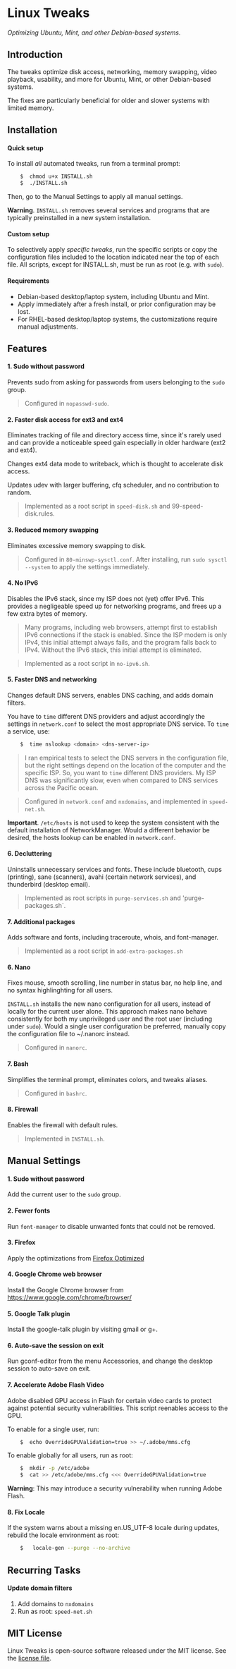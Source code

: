# Linux Tweaks

*Optimizing Ubuntu, Mint, and other Debian-based systems.*

## Introduction

The tweaks optimize disk access, networking, memory swapping, video playback, usability, and more for Ubuntu, Mint, or other Debian-based systems.

The fixes are particularly beneficial for older and slower systems with limited memory.

## Installation
#### Quick setup

To install *all* automated tweaks, run from a terminal prompt:
~~~bash
	$  chmod u+x INSTALL.sh
	$  ./INSTALL.sh
~~~

Then, go to the Manual Settings to apply all manual settings.

**Warning**. `INSTALL.sh` removes several services and programs that are typically preinstalled in a new system installation.

#### Custom setup
To selectively apply *specific tweaks*, run the specific scripts or copy the configuration files included to the location indicated near the top of each file. All scripts, except for INSTALL.sh, must be run as root (e.g. with `sudo`).
 

#### Requirements

* Debian-based desktop/laptop system, including Ubuntu and Mint.
* Apply immediately after a fresh install, or prior configuration may be lost.
* For RHEL-based desktop/laptop systems, the customizations require manual adjustments.


## Features

#### 1. Sudo without password
Prevents sudo from asking for passwords from users belonging to the `sudo` group.

> Configured in `nopasswd-sudo`.

#### 2. Faster disk access for ext3 and ext4
Eliminates tracking of file and directory access time, since it's rarely used and can provide a noticeable speed gain especially in older hardware (ext2 and ext4).

Changes ext4 data mode to writeback, which is thought to accelerate disk access.

Updates udev with larger buffering, cfq scheduler, and no contribution to random. 

> Implemented as a root script in `speed-disk.sh` and 99-speed-disk.rules.

#### 3. Reduced memory swapping
Eliminates excessive memory swapping to disk.

> Configured in `80-minswp-sysctl.conf`. After installing, run `sudo sysctl --system` to apply the settings immediately.

#### 4. No IPv6
Disables the IPv6 stack, since my ISP does not (yet) offer IPv6. This provides a negligeable speed up for networking programs, and frees up a few extra bytes of memory.

> Many programs, including web browsers, attempt first to establish IPv6 connections if the stack is enabled. Since the ISP modem is only IPv4, this initial attempt always fails, and the program falls back to IPv4. Without the IPv6 stack, this initial attempt is eliminated.

> Implemented as a root script in `no-ipv6.sh`.

#### 5. Faster DNS and networking
Changes default DNS servers, enables DNS caching, and adds domain filters.

You have to `time` different DNS providers and adjust accordingly the settings in `network.conf` to select the most appropriate DNS service. To `time` a service, use:
~~~bash
	$  time nslookup <domain> <dns-server-ip>
~~~

> I ran empirical tests to select the DNS servers in the configuration file, but the right settings depend on the location of the computer and the specific ISP. So, you want to `time` different DNS providers. My ISP DNS was significantly slow, even when compared to DNS services across the Pacific ocean.

> Configured in `network.conf` and `nxdomains`, and implemented in `speed-net.sh`.

**Important**. `/etc/hosts` is not used to keep the system consistent with the default installation of NetworkManager. Would a different behavior be desired, the hosts lookup can be enabled in `network.conf`.

#### 6. Decluttering
Uninstalls unnecessary services and fonts. These include bluetooth, cups (printing), sane (scanners), avahi (certain network services), and thunderbird (desktop email).

> Implemented as root scripts in `purge-services.sh` and 'purge-packages.sh`.

#### 7. Additional packages
Adds software and fonts, including traceroute, whois, and font-manager.

> Implemented as a root script in `add-extra-packages.sh`

#### 6. Nano
Fixes mouse, smooth scrolling, line number in status bar, no help line, and no syntax highlinghting for all users. 

`INSTALL.sh` installs the new nano configuration for all users, instead of locally for the current user alone. This approach makes nano behave consistently for both my unprivileged user and the root user (including under `sudo`). Would a single user configuration be preferred, manually copy the configuration file to ~/.nanorc instead. 

> Configured in `nanorc`.

#### 7. Bash
Simplifies the terminal prompt, eliminates colors, and tweaks aliases.

> Configured in `bashrc`.

#### 8. Firewall
Enables the firewall with default rules.

> Implemented in `INSTALL.sh`.


## Manual Settings

#### 1. Sudo without password
Add the current user to the `sudo` group.

#### 2. Fewer fonts
Run `font-manager` to disable unwanted fonts that could not be removed.

#### 3. Firefox
Apply the optimizations from [Firefox Optimized](https://github.com/macp3o/firefox-optimized)

#### 4. Google Chrome web browser
Install the Google Chrome browser from https://www.google.com/chrome/browser/

#### 5. Google Talk plugin
Install the google-talk plugin by visiting gmail or g+.

#### 6. Auto-save the session on exit
Run gconf-editor from the menu Accessories, and change the desktop session to auto-save on exit.

#### 7. Accelerate Adobe Flash Video
Adobe disabled GPU access in Flash for certain video cards to protect against potential security vulnerabilities. This script reenables access to the GPU.

To enable for a single user, run:
~~~bash
	$  echo OverrideGPUValidation=true >> ~/.adobe/mms.cfg
~~~

To enable globally for all users, run as root:
~~~bash
	$  mkdir -p /etc/adobe
	$  cat >> /etc/adobe/mms.cfg <<< OverrideGPUValidation=true
~~~

**Warning**: This may introduce a security vulnerability when running Adobe Flash.

#### 8. Fix Locale
If the system warns about a missing en.US_UTF-8 locale during updates, rebuild the locale environment as root:
~~~bash
	$   locale-gen --purge --no-archive
~~~

## Recurring Tasks
#### Update domain filters
1. Add domains to `nxdomains`
2. Run as root: `speed-net.sh`


## MIT License

Linux Tweaks is open-source software released under the MIT license. See the [license file](LICENSE.md). 



